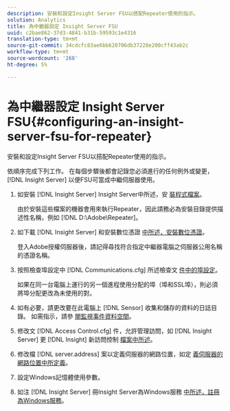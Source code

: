 ```yaml
---
description: 安裝和設定Insight Server FSU以搭配Repeater使用的指示。
solution: Analytics
title: 為中繼器設定 Insight Server FSU
uuid: c2bae862-37d3-4841-b31b-59593c1e4316
translation-type: tm+mt
source-git-commit: 34cdcfc83ae6bb620706db37228e200cff43ab2c
workflow-type: tm+mt
source-wordcount: '268'
ht-degree: 5%

---
```



# 為中繼器設定 Insight Server FSU{#configuring-an-insight-server-fsu-for-repeater}

安裝和設定Insight Server FSU以搭配Repeater使用的指示。

依順序完成下列工作。 在每個步驟後都會記錄您必須進行的任何例外或變更， [!DNL Insight Server] 以便FSU可當成中繼伺服器使用。

1. 如安裝 [!DNL Insight Server] Insight Server中所述，安 [裝程式檔案](../../../../home/c-inst-svr/c-install-ins-svr/c-install-ins-svr.md#concept-1c796b4ca427474f99ec6ba34d8254cd)。

   由於安裝這些檔案的機器會用來執行Repeater，因此請務必為安裝目錄提供描述性名稱，例如 [!DNL D:\Adobe\Repeater]。

1. 如下載 [!DNL Insight Server] 和安裝數位憑證 [中所述，安裝數位憑證](../../../../home/c-inst-svr/c-install-ins-svr/t-install-proc-inst-svr-dpu/c-dnld-dgtl-cert/c-dnld-dgtl-cert.md#concept-4f79c240492f4e52b6375b4b3bbefa17)。

   登入Adobe授權伺服器後，請記得尋找符合指定中繼器電腦之伺服器公用名稱的憑證名稱。

1. 按照檢查埠設定中 [!DNL Communications.cfg] 所述檢查文 [件中的埠設定](../../../../home/c-inst-svr/c-install-ins-svr/t-install-proc-inst-svr-dpu/t-chk-pt-stgs.md#task-a91191b0a19e4437aa535a27c734ae64)。

   如果在同一台電腦上運行的另一個進程使用分配的埠（埠和SSL埠），則必須將埠分配更改為未使用的對。

1. 如有必要，請更改要在此電腦上 [!DNL Sensor] 收集和儲存的資料的日誌目錄。 如需指示，請參 [閱監視事件資料空間](../../../../home/c-inst-svr/c-admin-inst-svr/c-mntr-disk-spc/t-mntr-evt-data-spc.md#task-a54d4bd16b96437f943cd09e5d848440)。
1. 修改文 [!DNL Access Control.cfg] 件，允許管理訪問，如 [!DNL Insight Server] 更 [!DNL Insight] 新訪問控制 [檔案中所述](../../../../home/c-inst-svr/c-install-ins-svr/t-install-proc-inst-svr-dpu/c-updt-accss-ctrl-file.md#concept-fb9aa0c0e0664c018528f56d01c4808d)。
1. 修改檔 [!DNL server.address] 案以定義伺服器的網路位置，如定 [義伺服器的網路位置中所定義](../../../../home/c-inst-svr/c-install-ins-svr/t-install-proc-inst-svr-dpu/c-svrs-ntwk-loc/c-svrs-ntwk-loc.md#concept-87dd2aa3448c415ca1285bc445a8c649)。
1. 設定Windows記憶體使用參數。
1. 如注 [!DNL Insight Server] 冊Insight Server為Windows服務 [中所述，註冊為Windows服務](../../../../home/c-inst-svr/c-install-ins-svr/t-install-proc-inst-svr-dpu/c-reg-wdws-svc.md#concept-f2c7aa891d544a2595aa01d0d796a540)。

